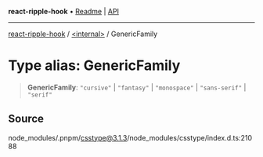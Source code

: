 **react-ripple-hook** • [Readme](../../README.md) \| [API](../../globals.md)

***

[react-ripple-hook](../../README.md) / [\<internal\>](../README.md) / GenericFamily

# Type alias: GenericFamily

> **GenericFamily**: `"cursive"` \| `"fantasy"` \| `"monospace"` \| `"sans-serif"` \| `"serif"`

## Source

node\_modules/.pnpm/csstype@3.1.3/node\_modules/csstype/index.d.ts:21088
